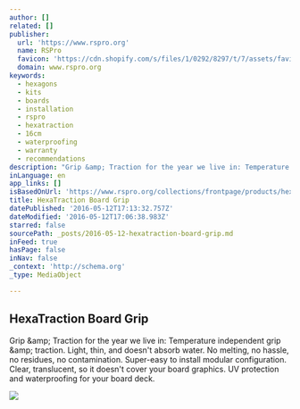 ```yaml
---
author: []
related: []
publisher:
  url: 'https://www.rspro.org'
  name: RSPro
  favicon: 'https://cdn.shopify.com/s/files/1/0292/8297/t/7/assets/favicon.png?16986104386590794552'
  domain: www.rspro.org
keywords:
  - hexagons
  - kits
  - boards
  - installation
  - rspro
  - hexatraction
  - 16cm
  - waterproofing
  - warranty
  - recommendations
description: "Grip &amp; Traction for the year we live in: Temperature independent grip &amp; traction. Light, thin, and doesn't absorb water. No melting, no hassle, no residues, no contamination. Super-easy to install modular configuration. Clear, translucent, so it doesn't cover your board graphics. UV protection and waterproofing for your board deck."
inLanguage: en
app_links: []
isBasedOnUrl: 'https://www.rspro.org/collections/frontpage/products/hexatraction-board-grip'
title: HexaTraction Board Grip
datePublished: '2016-05-12T17:13:32.757Z'
dateModified: '2016-05-12T17:06:38.983Z'
starred: false
sourcePath: _posts/2016-05-12-hexatraction-board-grip.md
inFeed: true
hasPage: false
inNav: false
_context: 'http://schema.org'
_type: MediaObject

---
```

<article style=""><h1>HexaTraction Board Grip</h1><p>Grip &amp;amp; Traction for the year we live in: Temperature independent grip &amp;amp; traction. Light, thin, and doesn't absorb water. No melting, no hassle, no residues, no contamination. Super-easy to install modular configuration. Clear, translucent, so it doesn't cover your board graphics. UV protection and waterproofing for your board deck.</p><img src="http://cdn.shopify.com/s/files/1/0292/8297/products/HexaTraction_RSPro_close_look_1200x1200_grande.JPG?v=1459192469" /></article>